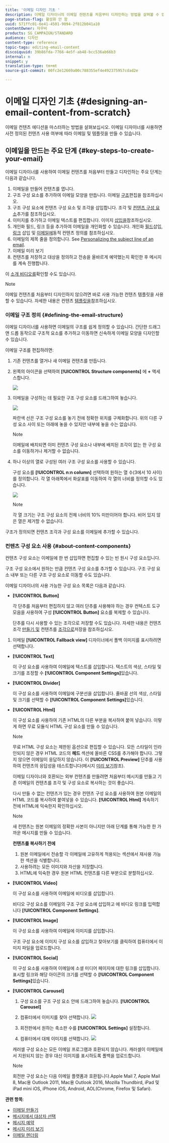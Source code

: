 ```yaml
---
title: '이메일 디자인 기초 '
description: 이메일 디자이너의 이메일 컨텐츠를 처음부터 디자인하는 방법을 살펴볼 수 있습니다.
page-status-flag: 활성화 안 함
uuid: 571ffc01-6e41-4501-9094-2f812b041a10
contentOwner: 자우비
products: SG_CAMPAIGN/STANDARD
audience: 디자인
content-type: reference
topic-tags: editing-email-content
discoiquuid: 39b86fda-7766-4e5f-ab48-bcc536ab66b3
internal: n
snippet: y
translation-type: tm+mt
source-git-commit: 00fc2e12669a00c788355ef4e492375957cdad2e

---
```



# 이메일 디자인 기초 {#designing-an-email-content-from-scratch}

이메일 컨텐츠 에디션을 마스터하는 방법을 살펴보십시오. 이메일 디자이너를 사용하면 사전 정의된 컨텐츠 사용 여부에 따라 이메일 및 템플릿을 만들 수 있습니다.

## 이메일을 만드는 주요 단계 {#key-steps-to-create-your-email}

이메일 디자이너를 사용하여 이메일 컨텐츠를 처음부터 만들고 디자인하는 주요 단계는 다음과 같습니다.

1. 이메일을 만들어 컨텐츠를 엽니다.
1. 구조 구성 요소를 추가하여 이메일 모양을 만듭니다. 이메일 [구조](#defining-the-email-structure)편집을 참조하십시오.
1. 구조 구성 요소에 컨텐츠 구성 요소 및 조각을 삽입합니다. 조각 및 [컨텐츠 구성 요소](#defining-the-email-structure)추가를 참조하십시오.
1. 이미지를 추가하고 이메일 텍스트를 편집합니다. 이미지 [삽입을](../../designing/using/images.md#inserting-images)참조하십시오.
1. 개인화 필드, 링크 등을 추가하여 이메일을 개인화할 수 있습니다. 개인화 [필드](../../designing/using/personalization.md#inserting-a-personalization-field)삽입, [링크](../../designing/using/links.md#inserting-a-link) 삽입 및 [이메일에](../../designing/using/personalization.md#defining-dynamic-content-in-an-email)동적 컨텐츠 정의를 참조하십시오.
1. 이메일의 제목 줄을 정의합니다. See [Personalizing the subject line of an email](../../designing/using/subject-line.md#defining-the-subject-line-of-an-email).
1. 이메일 미리 보기
1. 컨텐츠를 저장하고 대상을 정의하고 전송을 올바르게 예약했는지 확인한 후 메시지를 계속 진행합니다.

이 [소개 비디오를](https://video.tv.adobe.com/v/22771/?autoplay=true&hidetitle=true&captions=kor)확인할 수도 있습니다.

>[!NOTE]
>
>이메일 컨텐츠를 처음부터 디자인하지 않으려면 바로 사용 가능한 컨텐츠 템플릿을 사용할 수 있습니다. 자세한 내용은 컨텐츠 [템플릿을](../../designing/using/using-reusable-content.md#content-templates)참조하십시오.

### 이메일 구조 정의 {#defining-the-email-structure}

이메일 디자이너를 사용하면 이메일의 구조를 쉽게 정의할 수 있습니다. 간단한 드래그 앤 드롭 동작으로 구조적 요소를 추가하고 이동하면 신속하게 이메일 모양을 디자인할 수 있습니다.

이메일 구조를 편집하려면:

1. 기존 컨텐츠를 열거나 새 이메일 컨텐츠를 만듭니다.
1. 왼쪽의 아이콘을 선택하여 **[!UICONTROL Structure components]** 에 **+** 액세스합니다.

   ![](assets/email_designer_structure.png)

1. 이메일을 구성하는 데 필요한 구조 구성 요소를 드래그하여 놓습니다.

   ![](assets/email_designer_structure_components.png)

   파란색 선은 구조 구성 요소를 놓기 전에 정확한 위치를 구체화합니다. 위의 다른 구성 요소 사이 또는 아래에 놓을 수 있지만 내부에 놓을 수는 없습니다.

   >[!NOTE]
   >
   >이메일에 배치되면 이미 컨텐츠 구성 요소나 내부에 배치된 조각이 없는 한 구성 요소를 이동하거나 제거할 수 없습니다.

1. 하나 이상의 열로 구성된 여러 구조 구성 요소를 사용할 수 있습니다.

   구성 요소를 **[!UICONTROL n:n column]** 선택하여 원하는 열 수(3에서 10 사이)를 정의합니다. 각 열 아래쪽에서 화살표를 이동하여 각 열의 너비를 정의할 수도 있습니다.

   ![](assets/email_designer_n-n-column.png)

   >[!NOTE]
   >
   >각 열 크기는 구조 구성 요소의 전체 너비의 10% 미만이어야 합니다. 비어 있지 않은 열은 제거할 수 없습니다.

구조가 정의되면 컨텐츠 조각과 구성 요소를 이메일에 추가할 수 있습니다.

### 컨텐츠 구성 요소 사용 {#about-content-components}

컨텐츠 구성 요소는 이메일에 한 번 삽입하면 편집할 수 있는 빈 원시 구성 요소입니다.

구조 구성 요소에서 원하는 만큼 컨텐츠 구성 요소를 추가할 수 있습니다. 구조 구성 요소 내부 또는 다른 구조 구성 요소로 이동할 수도 있습니다.

이메일 디자이너의 사용 가능한 구성 요소 목록은 다음과 같습니다.

- **[!UICONTROL Button]**

   각 단추를 처음부터 편집하지 않고 여러 단추를 사용해야 하는 경우 컨텍스트 도구 모음을 사용하여 구성 **[!UICONTROL Button]** 요소를 복제할 수 있습니다.

   단추를 다시 사용할 수 있는 조각으로 저장할 수도 있습니다. 자세한 내용은 컨텐츠 조각 [만들기 및](../../designing/using/using-reusable-content.md#creating-a-content-fragment) 컨텐츠를 [조각으로](../../designing/using/using-reusable-content.md#saving-content-as-a-fragment)저장을 참조하십시오.

1. 이메일 **[!UICONTROL Fallback view]** 디자이너에서 폴백 이미지를 표시하려면 선택합니다.

- **[!UICONTROL Text]**

   이 구성 요소를 사용하여 이메일에 텍스트를 삽입합니다. 텍스트의 색상, 스타일 및 크기를 조정할 수 **[!UICONTROL Component Settings]**&#x200B;있습니다.

- **[!UICONTROL Divider]**

   이 구성 요소를 사용하여 이메일에 구분선을 삽입합니다. 줄바꿈 선의 색상, 스타일 및 크기를 선택할 수 **[!UICONTROL Component Settings]**&#x200B;있습니다.

- **[!UICONTROL Html]**

   이 구성 요소를 사용하여 기존 HTML의 다른 부분을 복사하여 붙여 넣습니다. 이렇게 하면 무료 모듈식 HTML 구성 요소를 만들 수 있습니다.

   >[!NOTE]
   >
   >무료 HTML 구성 요소는 제한된 옵션으로 편집할 수 있습니다. 모든 스타일이 인라인되지 않은 경우 HTML 코드의 **헤드** 섹션에 올바른 CSS를 추가해야 합니다. 그렇지 않으면 이메일이 응답하지 않습니다. 이 **[!UICONTROL Preview]** 단추를 사용하여 컨텐츠의 응답성을 테스트합니다(메시지 [미리 보기](../../sending/using/previewing-messages.md)참조).

   이메일 디자이너와 호환되는 외부 컨텐츠를 만들려면 처음부터 메시지를 만들고 기존 이메일의 컨텐츠를 조각 및 구성 요소로 복사하는 것이 좋습니다.

   다시 만들 수 없는 컨텐츠가 있는 경우 컨텐츠 구성 요소를 사용하여 원본 이메일의 HTML 코드를 복사하여 붙여넣을 수 있습니다. **[!UICONTROL Html]** 계속하기 전에 HTML에 익숙한지 확인하십시오.

   <!-- A full example is presented below. -->

   >[!NOTE]
   >
   >새 컨텐츠는 원본 이메일의 정확한 사본이 아니지만 아래 단계를 통해 가능한 한 가까운 메시지를 만들 수 있습니다.

   **컨텐츠를 복사하기 전에**

   1. 원본 이메일에서 전송할 각 이메일에 고유하게 적용되는 섹션에서 재사용 가능한 섹션을 식별합니다.
   1. 사용하려는 모든 이미지와 자산을 저장합니다.
   1. HTML에 익숙한 경우 원본 HTML 컨텐츠를 다른 부분으로 분할하십시오.

- **[!UICONTROL Video]**

   이 구성 요소를 사용하여 이메일에 비디오를 삽입합니다.

   비디오 구성 요소를 이메일의 구조 구성 요소에 삽입하고 에 비디오 링크를 입력합니다 **[!UICONTROL Component Settings]**.

- **[!UICONTROL Image]**

   이 구성 요소를 사용하여 이메일에 이미지를 삽입합니다.

   구조 구성 요소에 이미지 구성 요소를 삽입하고 찾아보기를 클릭하여 컴퓨터에서 이미지 파일을 업로드합니다.

- **[!UICONTROL Social]**

   이 구성 요소를 사용하여 이메일에 소셜 미디어 페이지에 대한 링크를 삽입합니다. 표시할 링크와 해당 아이콘의 크기를 선택할 수 **[!UICONTROL Component Settings]**&#x200B;있습니다.

- **[!UICONTROL Carousel]**

   1. 구성 요소를 구조 구성 요소 안에 드래그하여 놓습니다. **[!UICONTROL Carousel]**
   1. 컴퓨터에서 이미지를 찾아 선택합니다.
   ![](assets/des_carousel_browse.png)

   1. 회전판에서 원하는 축소판 수를 **[!UICONTROL Settings]** 설정합니다.
   1. 컴퓨터에서 대체 이미지를 선택합니다.
   ![](assets/des_carousel_fallback.png)

   캐러셀 구성 요소는 모든 이메일 프로그램과 호환되지 않습니다. 캐러셀이 이메일에서 지원되지 않는 경우 대신 이미지를 표시하도록 폴백을 업로드합니다.

   >[!NOTE]
   >
   >회전판 구성 요소는 다음 이메일 플랫폼과 호환됩니다.Apple Mail 7, Apple Mail 8, Mac용 Outlook 2011, Mac용 Outlook 2016, Mozilla Thundbird, iPad 및 iPad mini iOS, iPhone iOS, Android, AOL(Chrome, Firefox 및 Safari).

**관련 항목**:

- [이메일 만들기](../../channels/using/creating-an-email.md)
- [메시지에서 대상자 선택](../../audiences/using/selecting-an-audience-in-a-message.md)
- [메시지 예약](../../sending/using/about-scheduling-messages.md)
- [메시지 미리 보기](../../sending/using/previewing-messages.md)
- [이메일 렌더링](../../sending/using/email-rendering.md)
